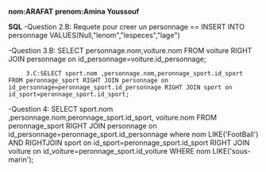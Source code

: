 **nom:ARAFAT**
**prenom:Amina Youssouf**



**SQL**
-Question 2.B: Requete pour creer un personnage == INSERT INTO personnage VALUES(Null,"lenom","lespeces","lage")

-Question 3.B: SELECT personnage.nom,voiture.nom FROM voiture RIGHT JOIN personnage on id_personnage=voiture.id_personnage;
   

         3.C:SELECT sport.nom ,personnage.nom,peronnage_sport.id_sport FROM peronnage_sport RIGHT JOIN personnage on id_personnage=peronnage_sport.id_personnage RIGHT JOIN sport on id_sport=peronnage_sport.id_sport;


-Question 4:
    SELECT sport.nom ,personnage.nom,peronnage_sport.id_sport, voiture.nom FROM peronnage_sport RIGHT JOIN personnage on id_personnage=peronnage_sport.id_personnage where nom LIKE('FootBall') AND RIGHTJOIN sport on id_sport=peronnage_sport.id_sport RIGHT JOIN voiture on id_voiture=peronnage_sport.id_voiture WHERE nom LIKE('sous-marin');
 
 
  